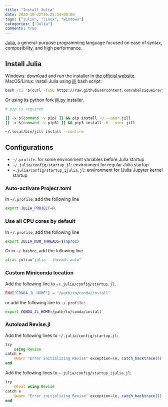 ```yaml
---
title: "Install Julia"
date: 2020-10-22T16:25:54+08:00
tags: ["julia", "linux", "windows"]
categories: ["Julia"]
comments: true
---
```


[Julia](https://julialang.org/), a general-purpose programming language focused on ease of syntax, composibility, and high performance.

<!--more-->

## Install Julia

Windows: download and run the installer in [the official website](https://julialang.org/downloads/).
MacOS/Linux: install Julia using [jill](https://github.com/abelsiqueira/jill) bash script:

```bash
bash -ci "$(curl -fsSL https://raw.githubusercontent.com/abelsiqueira/jill/master/jill.sh)"
```

Or using its python fork [jill.py](https://github.com/johnnychen94/jill.py) installer.

```bash
# pip is required

[[ -x $(command -v pip) ]] && pip install -U --user jill
[[ -x $(command -v pip3) ]] && pip3 install -U --user jill

~/.local/bin/jill install --confirm
```

## Configurations

- `~/.profile`: for some environment variables before Julia startup
- `~/.julia/config/startup.jl`: environment for regular Julia startup
- `~.julia/config/startup_ijulia.jl`: environment for IJulia Jupyter kernel startup

### Auto-activate Project.toml

In `~/.profile`, add the following line

```bash
export JULIA_PROJECT=@.
```

### Use all CPU cores by default

In `~/.profile`, add the following line

```bash
export JULIA_NUM_THREADS=$(nproc)
```

Or in `~/.bashrc`, add the following line

```bash
alias julia="julia --threads auto"
```

### Custom Miniconda location

Add the following line to `~/.julia/config/startup.jl`,

```julia
ENV["CONDA_JL_HOME"] = "/path/to/conda/install"
```

or add the following line to `~/.profile`:

```bash
export CONDA_JL_HOME=/path/to/conda/install
```

### Autoload Revise.jl

Add the following lines to `~/.julia/config/startup.jl`:

```julia
try
    using Revise
catch e
    @warn "Error initializing Revise" exception=(e, catch_backtrace())
end

```

Add the following lines to `~.julia/config/startup_ijulia.jl`:

```julia
try
    @eval using Revise
catch e
    @warn "Error initializing Revise" exception=(e, catch_backtrace())
end
```

